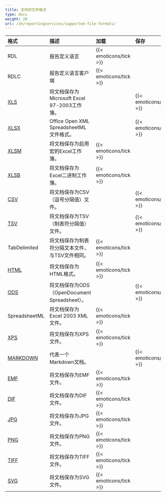 ```yaml
---
title: 支持的文件格式
type: docs
weight: 20
url: /zh/reportingservices/supported-file-formats/
---
```


|**格式**|**描述**|**加载**|**保存**|
| :- | :- | :- | :- |
|RDL|报告定义语言|{{< emoticons/tick >}}| 
|RDLC|报告定义语言客户端|{{< emoticons/tick >}}| 
|[XLS](https://docs.fileformat.com/spreadsheet/xls/)|将文档保存为Microsoft Excel 97-2003工作簿。| |{{< emoticons/tick >}}|
|[XLSX](https://docs.fileformat.com/spreadsheet/xlsx/)|Office Open XML SpreadsheetML文件格式。| |{{< emoticons/tick >}}|
|[XLSM](https://docs.fileformat.com/spreadsheet/xlsm/)|将文档保存为启用宏的Excel工作簿。| {{< emoticons/tick >}}| 
|[XLSB](https://docs.fileformat.com/spreadsheet/xlsb/)|将文档保存为Excel二进制工作簿。| {{< emoticons/tick >}}| 
|[CSV](https://docs.fileformat.com/spreadsheet/csv/)|将文档保存为CSV（逗号分隔值）文件。| |{{< emoticons/tick >}}|
|[TSV](https://docs.fileformat.com/spreadsheet/tsv/)|将文档保存为TSV（制表符分隔值）文件。| |{{< emoticons/tick >}}|
|TabDelimited|将文档保存为制表符分隔文本文件，与TSV文件相同。| {{< emoticons/tick >}}| 
|[HTML](https://docs.fileformat.com/web/html/)|将文档保存为HTML格式。| {{< emoticons/tick >}}| 
|[ODS](https://docs.fileformat.com/spreadsheet/ods/)|将文档保存为ODS（OpenDocument Spreadsheet）。| |{{< emoticons/tick >}}|
|SpreadsheetML|将文档保存为Excel 2003 XML文件。| {{< emoticons/tick >}}| 
|[XPS](https://docs.fileformat.com/page-description-language/xps/)|将文档保存为XPS文件。| {{< emoticons/tick >}}| 
|[MARKDOWN](https://docs.fileformat.com/word-processing/md/)|代表一个Markdown文档。| |{{< emoticons/tick >}}|
|[EMF](https://docs.fileformat.com/image/emf/)|将文档保存为EMF文件。| {{< emoticons/tick >}}| 
|[DIF](https://docs.fileformat.com/spreadsheet/dif/)|将文档保存为DIF文件。| {{< emoticons/tick >}}| 
|[JPG](https://docs.fileformat.com/image/jpeg/)|将文档保存为JPG文件。| {{< emoticons/tick >}}| 
|[PNG](https://docs.fileformat.com/image/png/)|将文档保存为PNG文件。| {{< emoticons/tick >}}| 
|[TIFF](https://docs.fileformat.com/image/tiff/)|将文档保存为TIFF文件。| {{< emoticons/tick >}}| 
|[SVG](https://docs.fileformat.com/page-description-language/svg/)|将文档保存为SVG文件。| {{< emoticons/tick >}}| 
